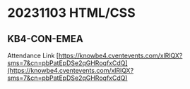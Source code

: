 # 20231103 HTML/CSS

## KB4-CON-EMEA

Attendance Link [https://knowbe4.cventevents.com/xlRlQX?sms=7&cn=pbPatEpDSe2qGHRoqfxCdQ](https://knowbe4.cventevents.com/xlRlQX?sms=7&cn=pbPatEpDSe2qGHRoqfxCdQ)
